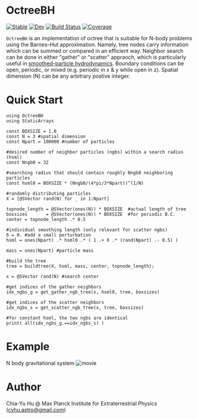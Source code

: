 # OctreeBH

[![Stable](https://img.shields.io/badge/docs-stable-blue.svg)](https://huchiayu.github.io/OctreeBH.jl/stable)
[![Dev](https://img.shields.io/badge/docs-dev-blue.svg)](https://huchiayu.github.io/OctreeBH.jl/dev)
[![Build Status](https://github.com/huchiayu/OctreeBH.jl/workflows/CI/badge.svg)](https://github.com/huchiayu/OctreeBH.jl/actions)
[![Coverage](https://codecov.io/gh/huchiayu/OctreeBH.jl/branch/master/graph/badge.svg)](https://codecov.io/gh/huchiayu/OctreeBH.jl)

```OctreeBH``` is an implementation of octree that is suitable for N-body problems using the Barnes–Hut approximation. Namely, tree nodes carry information which can be summed or compared in an efficient way. Neighbor search can be done in either "gather" or "scatter" appraoch, which is particularly useful in [smoothed-particle hydrodynamics](https://en.wikipedia.org/wiki/Smoothed-particle_hydrodynamics). Boundary conditions can be open, periodic, or mixed (e.g. periodic in x & y while open in z). Spatial dimension (N) can be any arbitrary postive integer.


# Quick Start
```
using OctreeBH
using StaticArrays

const BOXSIZE = 1.0
const N = 3 #spatial dimension
const Npart = 100000 #number of particles

#desired number of neighbor particles (ngbs) within a search radius (hsml)
const Nngb0 = 32

#searching radius that should contain roughly Nngb0 neighboring particles
const hsml0 = BOXSIZE * (Nngb0/(4*pi/3*Npart))^(1/N)

#randomly distributing particles
X = [@SVector rand(N) for _ in 1:Npart]

topnode_length = @SVector(ones(N)) * BOXSIZE  #actual length of tree
boxsizes       = @SVector(ones(N)) * BOXSIZE  #for periodic B.C.
center = topnode_length .* 0.5

#individual smoothing length (only relevant for scatter ngbs)
δ = 0. #add a small perturbation
hsml = ones(Npart) .* hsml0 .* ( 1 .+ δ .* (rand(Npart) .- 0.5) )

mass = ones(Npart) #particle mass

#build the tree
tree = buildtree(X, hsml, mass, center, topnode_length);

x = @SVector rand(N) #search center

#get indices of the gather neighbors
idx_ngbs_g = get_gather_ngb_tree(x, hsml0, tree, boxsizes)

#get indices of the scatter neighbors
idx_ngbs_s = get_scatter_ngb_tree(x, tree, boxsizes)

#for constant hsml, the two ngbs are identical
print( all(idx_ngbs_g.==idx_ngbs_s) )
```

# Example
N body gravitational system
![movie](https://user-images.githubusercontent.com/23061774/112749075-417aed00-8fc0-11eb-8f18-9793b1e82f57.gif)


# Author
Chia-Yu Hu @ Max Planck Institute for Extraterrestrial Physics (cyhu.astro@gmail.com)


